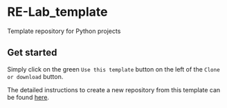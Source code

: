 # RE-Lab_template
Template repository for Python projects

## Get started

Simply click on the green `Use this template` button on the left of the `Clone or download` button.

The detailed instructions to create a new repository from this template can be found [here](https://re-lab-template-documentation.readthedocs.io/en/latest/index.html).